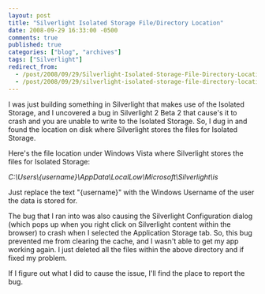 ```yaml
---
layout: post
title: "Silverlight Isolated Storage File/Directory Location"
date: 2008-09-29 16:33:00 -0500
comments: true
published: true
categories: ["blog", "archives"]
tags: ["Silverlight"]
redirect_from: 
  - /post/2008/09/29/Silverlight-Isolated-Storage-File-Directory-Location
  - /post/2008/09/29/silverlight-isolated-storage-file-directory-location
---
```

<!-- more -->
<p>
I was just building something in Silverlight that makes use of the Isolated Storage, and I uncovered a bug in Silverlight 2 Beta 2 that cause&#39;s it to crash and you are unable to write to the Isolated Storage. So, I dug in and found the location on disk where Silverlight stores the files for Isolated Storage.
</p>
<p>
Here&#39;s the file location under Windows Vista where Silverlight stores the files for Isolated Storage:
</p>
<p>
<em>C:\Users\{username}\AppData\LocalLow\Microsoft\Silverlight\is</em>
</p>
<p>
Just replace the text &quot;{username}&quot; with the Windows Username of the user the data is stored for.
</p>
<p>
The bug that I ran into was also causing the Silverlight Configuration dialog (which pops up when you right click on Silverlight content within the browser) to crash when I selected the Application Storage tab. So, this bug prevented me from clearing the cache, and I wasn&#39;t able to get my app working again. I just deleted all the files within the above directory and if fixed my problem.
</p>
<p>
If I figure out what I did to cause the issue, I&#39;ll find the place to report the bug. 
</p>
